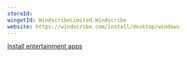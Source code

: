 ```yaml
---
storeId: 
wingetId: WindscribeLimited.Windscribe
website: https://windscribe.com/install/desktop/windows
---
```


[Install entertainment apps](../notes/Install%20entertainment%20apps.md)